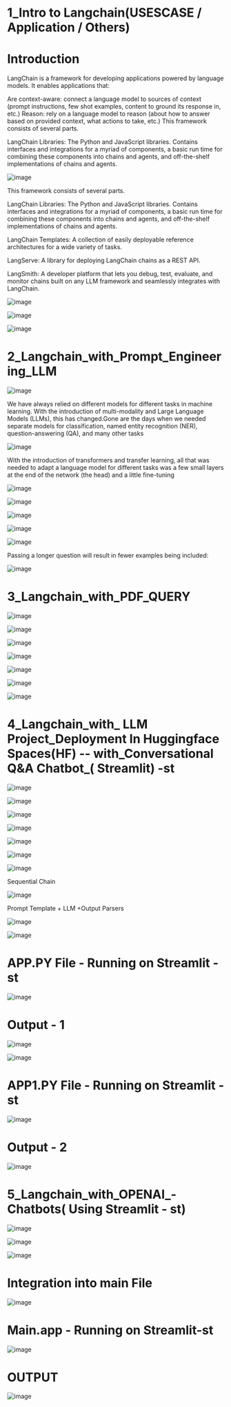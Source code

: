 # 1_Intro to Langchain(USESCASE / Application / Others)

# Introduction
LangChain is a framework for developing applications powered by language models. It enables applications that:

Are context-aware: connect a language model to sources of context (prompt instructions, few shot examples, content to ground its response in, etc.)
Reason: rely on a language model to reason (about how to answer based on provided context, what actions to take, etc.)
This framework consists of several parts.

LangChain Libraries: The Python and JavaScript libraries. Contains interfaces and integrations for a myriad of components, a basic run time for combining these components into chains and agents, and off-the-shelf implementations of chains and agents.

![image](https://github.com/Siddhartha082/Langchain_START_TO_-Prompt_Engineering-LLM-Chat_BOT--Deployment/assets/110781138/1e6c92c3-4e4f-446e-88b1-485437e39360)

This framework consists of several parts.

LangChain Libraries: The Python and JavaScript libraries. Contains interfaces and integrations for a myriad of components, a basic run time for combining these components into chains and agents, and off-the-shelf implementations of chains and agents.

LangChain Templates: A collection of easily deployable reference architectures for a wide variety of tasks.

LangServe: A library for deploying LangChain chains as a REST API.

LangSmith: A developer platform that lets you debug, test, evaluate, and monitor chains built on any LLM framework and seamlessly integrates with LangChain.

![image](https://github.com/Siddhartha082/Langchain_START_TO_-Prompt_Engineering-LLM-Chat_BOT--Deployment/assets/110781138/77e6c7bd-a9fb-43d0-bcba-bfa6aeefc4ef)

![image](https://github.com/Siddhartha082/Langchain_START_TO_-Prompt_Engineering-LLM-Chat_BOT--Deployment/assets/110781138/4ef5d109-eff9-4620-8c63-bd7440cb2fda)

![image](https://github.com/Siddhartha082/Langchain_START_TO_-Prompt_Engineering-LLM-Chat_BOT--Deployment/assets/110781138/97f6b84c-fdbb-40d1-afcf-b4b07d72c871)


# 2_Langchain_with_Prompt_Engineering_LLM

![image](https://github.com/Siddhartha082/Langchain_START_TO_-Prompt_Engineering-LLM-Chat_BOT--Deployment/assets/110781138/41523732-c33e-415c-a72d-280f2502361e)

We have always relied on different models for different tasks in machine learning. With the introduction of multi-modality and Large Language Models (LLMs), this has changed.Gone are the days when we needed separate models for classification, named entity recognition (NER), question-answering (QA), and many other tasks

![image](https://github.com/Siddhartha082/Langchain_START_TO_-Prompt_Engineering-LLM-Chat_BOT--Deployment/assets/110781138/c9821269-a27e-463b-94f3-a6997d23e395)

With the introduction of transformers and transfer learning, all that was needed to adapt a language model for different tasks was a few small layers at the end of the network (the head) and a little fine-tuning

![image](https://github.com/Siddhartha082/Langchain_START_TO_-Prompt_Engineering-LLM-Chat_BOT--Deployment/assets/110781138/65702489-d1e9-432e-b78e-f2ea29427d45)

![image](https://github.com/Siddhartha082/Langchain_START_TO_-Prompt_Engineering-LLM-Chat_BOT--Deployment/assets/110781138/391713eb-2d04-4be2-aeb4-f383270e1315)

![image](https://github.com/Siddhartha082/Langchain_START_TO_-Prompt_Engineering-LLM-Chat_BOT--Deployment/assets/110781138/e244d1a0-fa90-4272-ade1-ef3c9e42121e)

![image](https://github.com/Siddhartha082/Langchain_START_TO_-Prompt_Engineering-LLM-Chat_BOT--Deployment/assets/110781138/4bc57e42-1e25-4834-9a1f-ba5fa0a076a6)

![image](https://github.com/Siddhartha082/Langchain_START_TO_-Prompt_Engineering-LLM-Chat_BOT--Deployment/assets/110781138/d6f6144f-2e3f-43f5-87fb-c68d1855601e)

Passing a longer question will result in fewer examples being included:

![image](https://github.com/Siddhartha082/Langchain_START_TO_-Prompt_Engineering-LLM-Chat_BOT--Deployment/assets/110781138/7ede0fbd-8d58-4665-baf6-15b7b800fd8b)

# 3_Langchain_with_PDF_QUERY

![image](https://github.com/Siddhartha082/Langchain_START_TO_-Prompt_Engineering-LLM-Chat_BOT--Deployment/assets/110781138/1c358c8c-687d-4c88-9ecd-e57f331144bd)

![image](https://github.com/Siddhartha082/Langchain_START_TO_-Prompt_Engineering-LLM-Chat_BOT--Deployment/assets/110781138/441f6e25-fdc7-44d2-bc39-00f01ddb7592)

![image](https://github.com/Siddhartha082/Langchain_START_TO_-Prompt_Engineering-LLM-Chat_BOT--Deployment/assets/110781138/5f2de587-687a-4005-a3a1-8f75cb782d2e)

![image](https://github.com/Siddhartha082/Langchain_START_TO_-Prompt_Engineering-LLM-Chat_BOT--Deployment/assets/110781138/edc9c58d-18a5-4b21-b804-5259bacf8761)

![image](https://github.com/Siddhartha082/Langchain_START_TO_-Prompt_Engineering-LLM-Chat_BOT--Deployment/assets/110781138/ce30ea63-fe09-4464-b9c5-c59e4c639def)

![image](https://github.com/Siddhartha082/Langchain_START_TO_-Prompt_Engineering-LLM-Chat_BOT--Deployment/assets/110781138/1d043766-73b2-400a-b6cc-322ed346294f)

![image](https://github.com/Siddhartha082/Langchain_START_TO_-Prompt_Engineering-LLM-Chat_BOT--Deployment/assets/110781138/b706bd1c-f2f2-48f0-a1cb-8e143f7682a5)


# 4_Langchain_with_ LLM Project_Deployment In Huggingface Spaces(HF) -- with_Conversational Q&A Chatbot_( Streamlit) -st 

![image](https://github.com/Siddhartha082/Langchain_START_TO_-Prompt_Engineering-LLM-Chat_BOT--Deployment/assets/110781138/4e794752-d8db-4234-943f-7471aa7d311e)

![image](https://github.com/Siddhartha082/Langchain_START_TO_-Prompt_Engineering-LLM-Chat_BOT--Deployment/assets/110781138/86d6e2d4-1a1b-415b-8e7c-af5df89b5154)

![image](https://github.com/Siddhartha082/Langchain_START_TO_-Prompt_Engineering-LLM-Chat_BOT--Deployment/assets/110781138/272105d9-a07a-4cb5-b1aa-05666941c4be)

![image](https://github.com/Siddhartha082/Langchain_START_TO_-Prompt_Engineering-LLM-Chat_BOT--Deployment/assets/110781138/89a85991-c4d9-4c55-9cd5-81477cc37f7e)

![image](https://github.com/Siddhartha082/Langchain_START_TO_-Prompt_Engineering-LLM-Chat_BOT--Deployment/assets/110781138/c93e65af-4dea-454b-b9e3-e83dd21d7abf)

![image](https://github.com/Siddhartha082/Langchain_START_TO_-Prompt_Engineering-LLM-Chat_BOT--Deployment/assets/110781138/c71349ec-3248-4608-b2cd-60afb0577f2f)

![image](https://github.com/Siddhartha082/Langchain_START_TO_-Prompt_Engineering-LLM-Chat_BOT--Deployment/assets/110781138/dc05aeb8-fe5f-4dea-b7b1-aaded7f93365)

Sequential Chain

![image](https://github.com/Siddhartha082/Langchain_START_TO_-Prompt_Engineering-LLM-Chat_BOT--Deployment/assets/110781138/cf28a785-2c33-406b-98ef-e77d1fb7f9c7)

Prompt Template + LLM +Output Parsers

![image](https://github.com/Siddhartha082/Langchain_START_TO_-Prompt_Engineering-LLM-Chat_BOT--Deployment/assets/110781138/cdf4570a-efc0-4f2a-bcb2-d44b133d083c)

![image](https://github.com/Siddhartha082/Langchain_START_TO_-Prompt_Engineering-LLM-Chat_BOT--Deployment/assets/110781138/c80bcd41-ba15-4ab4-b992-730fd6a5fb1c)

# APP.PY File - Running on Streamlit - st

![image](https://github.com/Siddhartha082/Langchain_START_TO_-Prompt_Engineering-LLM-Chat_BOT--Deployment/assets/110781138/3de027ad-ccb0-4469-87cd-cb95dca8d911)

# Output - 1

![image](https://github.com/Siddhartha082/Langchain_START_TO_-Prompt_Engineering-LLM-Chat_BOT--Deployment/assets/110781138/3e03b4d4-60c0-4994-9658-675f3a03a302)

![image](https://github.com/Siddhartha082/Langchain_START_TO_-Prompt_Engineering-LLM-Chat_BOT--Deployment/assets/110781138/308eb750-d67c-4527-8b0d-2d89c38e957a)

# APP1.PY File - Running on Streamlit - st

![image](https://github.com/Siddhartha082/Langchain_START_TO_-Prompt_Engineering-LLM-Chat_BOT--Deployment/assets/110781138/b9c8d8c5-e55e-4ff5-a5ff-564e35a310ac)

# Output - 2

![image](https://github.com/Siddhartha082/Langchain_START_TO_-Prompt_Engineering-LLM-Chat_BOT--Deployment/assets/110781138/c7526a0c-e703-498d-abaa-d6af0171fe00)


# 5_Langchain_with_OPENAI_- Chatbots( Using Streamlit - st)

 ![image](https://github.com/Siddhartha082/Langchain_START_TO_-Prompt_Engineering-LLM-Chat_BOT--Deployment/assets/110781138/1148b0c6-17fe-4f6f-8b6c-3ab1ba80d014)

 ![image](https://github.com/Siddhartha082/Langchain_START_TO_-Prompt_Engineering-LLM-Chat_BOT--Deployment/assets/110781138/a4234979-88f6-4ff2-a7e7-d6346953d24c)

![image](https://github.com/Siddhartha082/Langchain_START_TO_-Prompt_Engineering-LLM-Chat_BOT--Deployment/assets/110781138/ae74210d-abc3-4f33-b7f9-95e8f35c3ea0)

# Integration into main File 

![image](https://github.com/Siddhartha082/Langchain_START_TO_-Prompt_Engineering-LLM-Chat_BOT--Deployment/assets/110781138/4af1ed78-5e74-4149-97a5-0f1e1480fb4b)

# Main.app -  Running on Streamlit-st

![image](https://github.com/Siddhartha082/Langchain_START_TO_-Prompt_Engineering-LLM-Chat_BOT--Deployment/assets/110781138/b08ec02e-05ba-44fa-9dba-106bdbc36d82)

# OUTPUT

![image](https://github.com/Siddhartha082/Langchain_START_TO_-Prompt_Engineering-LLM-Chat_BOT--Deployment/assets/110781138/a5c19f65-94d1-4898-93c7-30878d9f8dc9)


